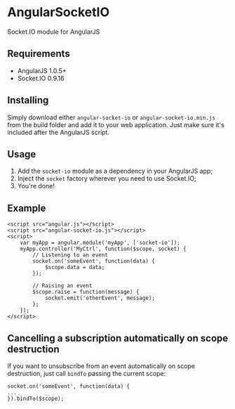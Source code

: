 AngularSocketIO
===========

Socket.IO module for AngularJS

## Requirements

 - AngularJS 1.0.5+
 - Socket.IO 0.9.16

## Installing

Simply download either `angular-socket-io` or `angular-socket-io.min.js` from the build folder and add it to your web application. Just make sure it's included after the AngularJS script.

## Usage

 1. Add the `socket-io` module as a dependency in your AngularJS app;
 2. Inject the `socket` factory wherever you need to use Socket.IO;
 3. You're done!

## Example

    <script src="angular.js"></script>
    <script src="angular-socket-io.js"></script>
    <script>
        var myApp = angular.module('myApp', ['socket-io']);
        myApp.controller('MyCtrl', function($scope, socket) {
            // Listening to an event
            socket.on('someEvent', function(data) {
                $scope.data = data;
            });

            // Raising an event
            $scope.raise = function(message) {            
                socket.emit('otherEvent', message);
            };
        });
    </script>
    
## Cancelling a subscription automatically on scope destruction

If you want to unsubscribe from an event automatically on scope destruction, just call `bindTo` passing the current scope:

    socket.on('someEvent', function(data) {
    ... 
    }).bindTo($scope);
